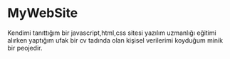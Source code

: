 # MyWebSite
Kendimi tanıttığım bir javascript,html,css sitesi
yazılım uzmanlığı eğitimi alırken yaptığım ufak bir cv tadında olan kişisel verilerimi koyduğum minik bir peojedir.
